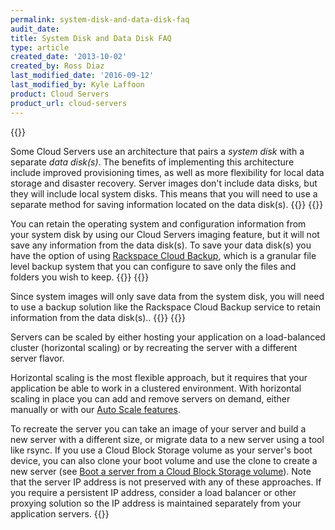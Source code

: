 ```yaml
---
permalink: system-disk-and-data-disk-faq
audit_date:
title: System Disk and Data Disk FAQ
type: article
created_date: '2013-10-02'
created_by: Ross Diaz
last_modified_date: '2016-09-12'
last_modified_by: Kyle Laffoon
product: Cloud Servers
product_url: cloud-servers
---
```


{{<accordion title="Explaining the System Disk and Data Disk Architecture" col="in" href="accordion1">}}

Some Cloud Servers use an architecture that pairs a *system disk* with a
separate *data disk(s)*. The benefits of implementing this architecture
include improved provisioning times, as well as more flexibility for
local data storage and disaster recovery.  Server images don't include
data disks, but they will include local system disks<span>. This means
that you will need to use a separate method for saving information
located on the data disk(s).</span>
{{</accordion>}}
{{<accordion title="Saving Your Configuration Using System Images" col="in" href="accordion2">}}

You can retain the operating system and configuration information from
your system disk by using our Cloud Servers imaging feature, but it will
not save any information from the data disk(s). To save your data
disk(s) you have the option of using [Rackspace Cloud
Backup](/support/how-to/cloud-backup), which is a
granular file level backup system that you can configure to save only
the files and folders you wish to keep.
{{</accordion>}}
{{<accordion title="How Do I Back up a Data Disk?" col="in" href="accordion3">}}

Since system images will only save data from the system disk, you will
need to use a backup solution like the Rackspace Cloud Backup service to
retain information from the data disk(s)..
{{</accordion>}}
{{<accordion title="What About Scaling and Resizing?" col="in" href="accordion4">}}

Servers can be scaled by either hosting your application
on a load-balanced cluster (horizontal scaling) or by recreating the
server with a different server flavor.

Horizontal scaling is the most flexible approach, but it requires that
your application be able to work in a clustered environment.  With
horizontal scaling in place you can add and remove servers on demand,
either manually or with our [Auto Scale
features](/support/how-to/rackspace-auto-scale).

To recreate the server you can take an image of your server and build a
new server with a different size, or migrate data to a new server using
a tool like rsync.  If you use a Cloud Block Storage volume as your
server's boot device, you can also clone your boot volume and use the
clone to create a new server (see [Boot a server from a Cloud Block
Storage
volume](/support/how-to/boot-a-server-from-a-cloud-block-storage-volume)).
Note that the server IP address is not preserved with any of these
approaches.  If you require a persistent IP address, consider a load
balancer or other proxying solution so the IP address is maintained
separately from your application servers.
{{</accordion>}}
